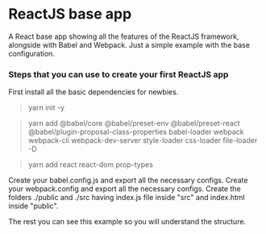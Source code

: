 # ReactJS base app

A React base app showing all the features of the ReactJS framework, alongside with Babel and Webpack.
Just a simple example with the base configuration.

### Steps that you can use to create your first ReactJS app

First install all the basic dependencies for newbies.

> yarn init -y

> yarn add @babel/core @babel/preset-env @babel/preset-react @babel/plugin-proposal-class-properties babel-loader webpack webpack-cli webpack-dev-server style-loader css-loader file-loader -D

> yarn add react react-dom prop-types

Create your babel.config.js and export all the necessary configs.
Create your webpack.config and export all the necessary configs.
Create the folders ./public and ./src having index.js file inside "src" and index.html inside "public".

The rest you can see this example so you will understand the structure.
